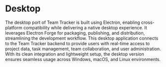 # Desktop
The desktop port of Team Tracker is built using Electron, enabling cross-platform compatibility while delivering a native desktop experience. It leverages Electron Forge for packaging, publishing, and distribution, streamlining the development workflow. This desktop application connects to the Team Tracker backend to provide users with real-time access to project data, task management, team collaboration, and user administration. With its clean integration and lightweight setup, the desktop version ensures seamless usage across Windows, macOS, and Linux environments.
